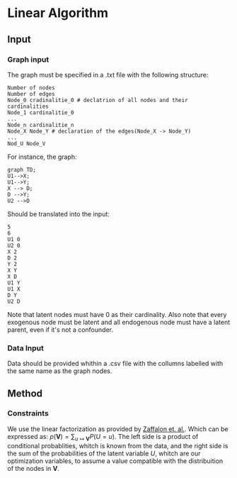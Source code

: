# Linear Algorithm
## Input
### Graph input
The graph must be specified in a .txt file with the following structure:
```shell
Number of nodes
Number of edges
Node_0 cradinalitie_0 # declatrion of all nodes and their cardinalities
Node_1 cardinalitie_0
...
Node_n cardinalitie_n
Node_X Node_Y # declaration of the edges(Node_X -> Node_Y)
...
Nod_U Node_V
```
For instance, the graph:
```mermaid
graph TD;
U1-->X;
U1-->Y;
X --> D;
D -->Y;
U2 -->D
```
Should be translated into the input:
```shell
5
6
U1 0
U2 0
X 2
D 2
Y 2
X Y
X D
U1 Y
U1 X
D Y
U2 D
```
Note that latent nodes must have 0 as their cardinality. Also note that every exogenous node must be latent and all endogenous node must have a latent parent, even if it's not a confounder.
### Data Input
Data should be provided whithin a .csv file with the collumns labelled with the same name as the graph nodes.
## Method
### Constraints
We use the linear factorization as provided by [Zaffalon et. al.](https://arxiv.org/abs/2109.13471). Which can be expressed as:
$` p(\textbf{V}) = \sum_{u \mapsto \textbf{V}} P(U = u) `$. The left side is a product of conditional probablities, whitch is known from the data, and the right side is the sum of the probabilities of the latent variable $U$, whitch are our optimization variables, to assume a value compatible with the distribuition of the nodes in **V**. 

